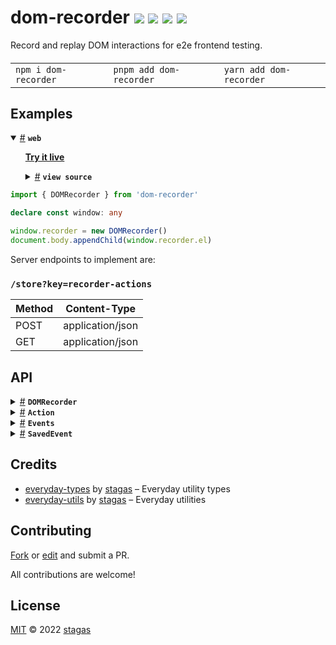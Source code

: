 

<h1>
dom-recorder <a href="https://npmjs.org/package/dom-recorder"><img src="https://img.shields.io/badge/npm-v1.0.0-F00.svg?colorA=000"/></a> <a href="src"><img src="https://img.shields.io/badge/loc-736-FFF.svg?colorA=000"/></a> <a href="https://cdn.jsdelivr.net/npm/dom-recorder@1.0.0/dist/dom-recorder.min.js"><img src="https://img.shields.io/badge/brotli-3.8K-333.svg?colorA=000"/></a> <a href="LICENSE"><img src="https://img.shields.io/badge/license-MIT-F0B.svg?colorA=000"/></a>
</h1>

<p></p>

Record and replay DOM interactions for e2e frontend testing.

<h4>
<table><tr><td title="Triple click to select and copy paste">
<code>npm i dom-recorder </code>
</td><td title="Triple click to select and copy paste">
<code>pnpm add dom-recorder </code>
</td><td title="Triple click to select and copy paste">
<code>yarn add dom-recorder</code>
</td></tr></table>
</h4>

## Examples

<details id="example$web" title="web" open><summary><span><a href="#example$web">#</a></span>  <code><strong>web</strong></code></summary>  <ul>  <p><a href="https://stagas.github.io/dom-recorder/example/web.html"><strong>Try it live</strong></a></p>  <details id="source$web" title="web source code" ><summary><span><a href="#source$web">#</a></span>  <code><strong>view source</strong></code></summary>  <a href="example/web.ts">example/web.ts</a>  <p>

```ts
import { DOMRecorder } from 'dom-recorder'

declare const window: any

window.recorder = new DOMRecorder()
document.body.appendChild(window.recorder.el)

const button = Object.assign(
  document.createElement('button'),
  { textContent: 'click me' }
)
const circle = document.createElement('div')
const textarea = Object.assign(
  document.createElement('textarea'),
  { rows: 10, spellcheck: false, value: 'click record & type in here\n' }
)

let val = 0
function onclick() {
  button.textContent = `clicks: ${val++}`
}

function onkeydown(ev: KeyboardEvent) {
  ev.preventDefault()
  textarea.value += ev.key
}

function onpointermove(ev: PointerEvent) {
  requestAnimationFrame(() => {
    circle.style.cssText = /*css*/`
      position: absolute;
      left: ${ev.pageX + 5}px;
      top: ${ev.pageY + 15}px;
      width: 30px;
      height: 30px;
      background: pink;
      border-radius: 100%;
    `
  })
}

button.addEventListener('click', onclick)
textarea.addEventListener('keydown', onkeydown)
window.addEventListener('pointermove', onpointermove)

document.body.appendChild(textarea)
document.body.appendChild(button)
document.body.appendChild(circle)
```

</p>
</details></ul></details>


```ts
import { DOMRecorder } from 'dom-recorder'

declare const window: any

window.recorder = new DOMRecorder()
document.body.appendChild(window.recorder.el)
```

Server endpoints to implement are:

### `/store?key=recorder-actions`

| Method | Content-Type     |
|--------|------------------|
| POST   | application/json |
| GET    | application/json |




## API

<p>  <details id="DOMRecorder$8" title="Class" ><summary><span><a href="#DOMRecorder$8">#</a></span>  <code><strong>DOMRecorder</strong></code>    </summary>  <a href=""></a>  <ul>        <p>  <details id="constructor$9" title="Constructor" ><summary><span><a href="#constructor$9">#</a></span>  <code><strong>constructor</strong></code><em>()</em>    </summary>  <a href=""></a>  <ul>    <p>  <details id="new DOMRecorder$10" title="ConstructorSignature" ><summary><span><a href="#new DOMRecorder$10">#</a></span>  <code><strong>new DOMRecorder</strong></code><em>()</em>    </summary>    <ul><p><a href="#DOMRecorder$8">DOMRecorder</a></p>        </ul></details></p>    </ul></details><details id="actions$11" title="Property" ><summary><span><a href="#actions$11">#</a></span>  <code><strong>actions</strong></code>  <span><span>&nbsp;=&nbsp;</span>  <code>...</code></span>  </summary>  <a href=""></a>  <ul><p><a href="#Action$4">Action</a>  []</p>        </ul></details><details id="actionsEl$18" title="Property" ><summary><span><a href="#actionsEl$18">#</a></span>  <code><strong>actionsEl</strong></code>    </summary>  <a href=""></a>  <ul><p><span>HTMLDetailsElement</span></p>        </ul></details><details id="autoplay$21" title="Property" ><summary><span><a href="#autoplay$21">#</a></span>  <code><strong>autoplay</strong></code>  <span><span>&nbsp;=&nbsp;</span>  <code>false</code></span>  </summary>  <a href=""></a>  <ul><p>boolean</p>        </ul></details><details id="controlsEl$15" title="Property" ><summary><span><a href="#controlsEl$15">#</a></span>  <code><strong>controlsEl</strong></code>    </summary>  <a href=""></a>  <ul><p><span>HTMLDivElement</span></p>        </ul></details><details id="dirtyActions$25" title="Property" ><summary><span><a href="#dirtyActions$25">#</a></span>  <code><strong>dirtyActions</strong></code>  <span><span>&nbsp;=&nbsp;</span>  <code>false</code></span>  </summary>  <a href=""></a>  <ul><p>boolean</p>        </ul></details><details id="el$14" title="Property" ><summary><span><a href="#el$14">#</a></span>  <code><strong>el</strong></code>    </summary>  <a href=""></a>  <ul><p><span>HTMLDivElement</span></p>        </ul></details><details id="enabledGroups$13" title="Property" ><summary><span><a href="#enabledGroups$13">#</a></span>  <code><strong>enabledGroups</strong></code>  <span><span>&nbsp;=&nbsp;</span>  <code>...</code></span>  </summary>  <a href=""></a>  <ul><p>string  []</p>        </ul></details><details id="eventTypes$12" title="Property" ><summary><span><a href="#eventTypes$12">#</a></span>  <code><strong>eventTypes</strong></code>  <span><span>&nbsp;=&nbsp;</span>  <code>...</code></span>  </summary>  <a href=""></a>  <ul><p>string  []</p>        </ul></details><details id="events$19" title="Property" ><summary><span><a href="#events$19">#</a></span>  <code><strong>events</strong></code>  <span><span>&nbsp;=&nbsp;</span>  <code>''</code></span>  </summary>  <a href=""></a>  <ul><p>string</p>        </ul></details><details id="formEl$20" title="Property" ><summary><span><a href="#formEl$20">#</a></span>  <code><strong>formEl</strong></code>    </summary>  <a href=""></a>  <ul><p><span>HTMLFormElement</span></p>        </ul></details><details id="replayed$23" title="Property" ><summary><span><a href="#replayed$23">#</a></span>  <code><strong>replayed</strong></code>  <span><span>&nbsp;=&nbsp;</span>  <code>0</code></span>  </summary>  <a href=""></a>  <ul><p>number</p>        </ul></details><details id="replaying$24" title="Property" ><summary><span><a href="#replaying$24">#</a></span>  <code><strong>replaying</strong></code>  <span><span>&nbsp;=&nbsp;</span>  <code>false</code></span>  </summary>  <a href=""></a>  <ul><p>boolean</p>        </ul></details><details id="skipped$22" title="Property" ><summary><span><a href="#skipped$22">#</a></span>  <code><strong>skipped</strong></code>  <span><span>&nbsp;=&nbsp;</span>  <code>0</code></span>  </summary>  <a href=""></a>  <ul><p>number</p>        </ul></details><details id="status$17" title="Property" ><summary><span><a href="#status$17">#</a></span>  <code><strong>status</strong></code>  <span><span>&nbsp;=&nbsp;</span>  <code>''</code></span>  </summary>  <a href=""></a>  <ul><p>string</p>        </ul></details><details id="statusEl$16" title="Property" ><summary><span><a href="#statusEl$16">#</a></span>  <code><strong>statusEl</strong></code>    </summary>  <a href=""></a>  <ul><p><span>HTMLElement</span></p>        </ul></details><details id="unsavedActions$26" title="Property" ><summary><span><a href="#unsavedActions$26">#</a></span>  <code><strong>unsavedActions</strong></code>  <span><span>&nbsp;=&nbsp;</span>  <code>false</code></span>  </summary>  <a href=""></a>  <ul><p>boolean</p>        </ul></details><details id="deselectAll$53" title="Method" ><summary><span><a href="#deselectAll$53">#</a></span>  <code><strong>deselectAll</strong></code><em>(group)</em>    </summary>  <a href=""></a>  <ul>    <p>    <details id="group$55" title="Parameter" ><summary><span><a href="#group$55">#</a></span>  <code><strong>group</strong></code>    </summary>    <ul><p>string</p>        </ul></details>  <p><strong>deselectAll</strong><em>(group)</em>  &nbsp;=&gt;  <ul>void</ul></p></p>    </ul></details><details id="getActions$61" title="Method" ><summary><span><a href="#getActions$61">#</a></span>  <code><strong>getActions</strong></code><em>()</em>    </summary>  <a href=""></a>  <ul>    <p>      <p><strong>getActions</strong><em>()</em>  &nbsp;=&gt;  <ul><span>Promise</span>&lt;void&gt;</ul></p></p>    </ul></details><details id="getFormData$47" title="Method" ><summary><span><a href="#getFormData$47">#</a></span>  <code><strong>getFormData</strong></code><em>(form)</em>    </summary>  <a href=""></a>  <ul>    <p>    <details id="form$49" title="Parameter" ><summary><span><a href="#form$49">#</a></span>  <code><strong>form</strong></code>    </summary>    <ul><p><span>HTMLFormElement</span></p>        </ul></details>  <p><strong>getFormData</strong><em>(form)</em>  &nbsp;=&gt;  <ul>void</ul></p></p>    </ul></details><details id="maybeAutoplay$45" title="Method" ><summary><span><a href="#maybeAutoplay$45">#</a></span>  <code><strong>maybeAutoplay</strong></code><em>()</em>    </summary>  <a href=""></a>  <ul>    <p>      <p><strong>maybeAutoplay</strong><em>()</em>  &nbsp;=&gt;  <ul><span>Promise</span>&lt;void&gt;</ul></p></p>    </ul></details><details id="onBeforeUnload$27" title="Method" ><summary><span><a href="#onBeforeUnload$27">#</a></span>  <code><strong>onBeforeUnload</strong></code><em>(event)</em>    </summary>  <a href=""></a>  <ul>    <p>    <details id="event$29" title="Parameter" ><summary><span><a href="#event$29">#</a></span>  <code><strong>event</strong></code>    </summary>    <ul><p><span>BeforeUnloadEvent</span></p>        </ul></details>  <p><strong>onBeforeUnload</strong><em>(event)</em>  &nbsp;=&gt;  <ul>undefined | <code>"There are unsaved actions, are you sure you want to exit?"</code></ul></p></p>    </ul></details><details id="paintActions$38" title="Method" ><summary><span><a href="#paintActions$38">#</a></span>  <code><strong>paintActions</strong></code><em>()</em>    </summary>  <a href=""></a>  <ul>    <p>      <p><strong>paintActions</strong><em>()</em>  &nbsp;=&gt;  <ul>void</ul></p></p>    </ul></details><details id="paintControls$34" title="Method" ><summary><span><a href="#paintControls$34">#</a></span>  <code><strong>paintControls</strong></code><em>()</em>    </summary>  <a href=""></a>  <ul>    <p>      <p><strong>paintControls</strong><em>()</em>  &nbsp;=&gt;  <ul>void</ul></p></p>    </ul></details><details id="paintEl$32" title="Method" ><summary><span><a href="#paintEl$32">#</a></span>  <code><strong>paintEl</strong></code><em>()</em>    </summary>  <a href=""></a>  <ul>    <p>      <p><strong>paintEl</strong><em>()</em>  &nbsp;=&gt;  <ul>void</ul></p></p>    </ul></details><details id="paintForm$36" title="Method" ><summary><span><a href="#paintForm$36">#</a></span>  <code><strong>paintForm</strong></code><em>()</em>    </summary>  <a href=""></a>  <ul>    <p>      <p><strong>paintForm</strong><em>()</em>  &nbsp;=&gt;  <ul>void</ul></p></p>    </ul></details><details id="paintStatus$40" title="Method" ><summary><span><a href="#paintStatus$40">#</a></span>  <code><strong>paintStatus</strong></code><em>(kind)</em>    </summary>  <a href=""></a>  <ul>    <p>    <details id="kind$42" title="Parameter" ><summary><span><a href="#kind$42">#</a></span>  <code><strong>kind</strong></code>    </summary>    <ul><p>number</p>        </ul></details>  <p><strong>paintStatus</strong><em>(kind)</em>  &nbsp;=&gt;  <ul>void</ul></p></p>    </ul></details><details id="postActions$59" title="Method" ><summary><span><a href="#postActions$59">#</a></span>  <code><strong>postActions</strong></code><em>()</em>    </summary>  <a href=""></a>  <ul>    <p>      <p><strong>postActions</strong><em>()</em>  &nbsp;=&gt;  <ul><span>Promise</span>&lt;void&gt;</ul></p></p>    </ul></details><details id="render$30" title="Method" ><summary><span><a href="#render$30">#</a></span>  <code><strong>render</strong></code><em>()</em>    </summary>  <a href=""></a>  <ul>    <p>      <p><strong>render</strong><em>()</em>  &nbsp;=&gt;  <ul>void</ul></p></p>    </ul></details><details id="replayServer$63" title="Method" ><summary><span><a href="#replayServer$63">#</a></span>  <code><strong>replayServer</strong></code><em>()</em>    </summary>  <a href=""></a>  <ul>    <p>      <p><strong>replayServer</strong><em>()</em>  &nbsp;=&gt;  <ul><span>Promise</span>&lt;void&gt;</ul></p></p>    </ul></details><details id="selectAll$50" title="Method" ><summary><span><a href="#selectAll$50">#</a></span>  <code><strong>selectAll</strong></code><em>(group)</em>    </summary>  <a href=""></a>  <ul>    <p>    <details id="group$52" title="Parameter" ><summary><span><a href="#group$52">#</a></span>  <code><strong>group</strong></code>    </summary>    <ul><p>string</p>        </ul></details>  <p><strong>selectAll</strong><em>(group)</em>  &nbsp;=&gt;  <ul>void</ul></p></p>    </ul></details><details id="showDetails$56" title="Method" ><summary><span><a href="#showDetails$56">#</a></span>  <code><strong>showDetails</strong></code><em>(el)</em>    </summary>  <a href=""></a>  <ul>    <p>    <details id="el$58" title="Parameter" ><summary><span><a href="#el$58">#</a></span>  <code><strong>el</strong></code>    </summary>    <ul><p><span>HTMLDivElement</span></p>        </ul></details>  <p><strong>showDetails</strong><em>(el)</em>  &nbsp;=&gt;  <ul>void</ul></p></p>    </ul></details><details id="startRecording$65" title="Method" ><summary><span><a href="#startRecording$65">#</a></span>  <code><strong>startRecording</strong></code><em>()</em>    </summary>  <a href=""></a>  <ul>    <p>      <p><strong>startRecording</strong><em>()</em>  &nbsp;=&gt;  <ul>void</ul></p></p>    </ul></details><details id="startReplaying$73" title="Method" ><summary><span><a href="#startReplaying$73">#</a></span>  <code><strong>startReplaying</strong></code><em>(n, actions)</em>    </summary>  <a href=""></a>  <ul>    <p>    <details id="n$75" title="Parameter" ><summary><span><a href="#n$75">#</a></span>  <code><strong>n</strong></code>    </summary>    <ul><p><code>null</code> | number</p>        </ul></details><details id="actions$76" title="Parameter" ><summary><span><a href="#actions$76">#</a></span>  <code><strong>actions</strong></code>    </summary>    <ul><p><a href="#Action$4">Action</a>  []</p>        </ul></details>  <p><strong>startReplaying</strong><em>(n, actions)</em>  &nbsp;=&gt;  <ul><span>Promise</span>&lt;void&gt;</ul></p></p>    </ul></details><details id="stopRecording$67" title="Method" ><summary><span><a href="#stopRecording$67">#</a></span>  <code><strong>stopRecording</strong></code><em>()</em>    </summary>  <a href=""></a>  <ul>    <p>      <p><strong>stopRecording</strong><em>()</em>  &nbsp;=&gt;  <ul>void</ul></p></p>    </ul></details><details id="stopReplaying$71" title="Method" ><summary><span><a href="#stopReplaying$71">#</a></span>  <code><strong>stopReplaying</strong></code><em>()</em>    </summary>  <a href=""></a>  <ul>    <p>      <p><strong>stopReplaying</strong><em>()</em>  &nbsp;=&gt;  <ul>void</ul></p></p>    </ul></details><details id="trimActions$69" title="Method" ><summary><span><a href="#trimActions$69">#</a></span>  <code><strong>trimActions</strong></code><em>()</em>    </summary>  <a href=""></a>  <ul>    <p>      <p><strong>trimActions</strong><em>()</em>  &nbsp;=&gt;  <ul>void</ul></p></p>    </ul></details><details id="waitUntilIdle$43" title="Method" ><summary><span><a href="#waitUntilIdle$43">#</a></span>  <code><strong>waitUntilIdle</strong></code><em>()</em>    </summary>  <a href=""></a>  <ul>    <p>      <p><strong>waitUntilIdle</strong><em>()</em>  &nbsp;=&gt;  <ul><span>Promise</span>&lt;void&gt;</ul></p></p>    </ul></details></p></ul></details><details id="Action$4" title="Interface" ><summary><span><a href="#Action$4">#</a></span>  <code><strong>Action</strong></code>    </summary>  <a href=""></a>  <ul>        <p>  <details id="event$6" title="Property" ><summary><span><a href="#event$6">#</a></span>  <code><strong>event</strong></code>    </summary>  <a href=""></a>  <ul><p><a href="#SavedEvent$1">SavedEvent</a></p>        </ul></details><details id="selectors$5" title="Property" ><summary><span><a href="#selectors$5">#</a></span>  <code><strong>selectors</strong></code>    </summary>  <a href=""></a>  <ul><p>string  []</p>        </ul></details></p></ul></details><details id="Events$7" title="TypeAlias" ><summary><span><a href="#Events$7">#</a></span>  <code><strong>Events</strong></code>    </summary>  <a href=""></a>  <ul><p><span>InputEvent</span> &amp; <span>KeyboardEvent</span> &amp; <span>MouseEvent</span> &amp; <span>PointerEvent</span> &amp; <span>WheelEvent</span></p>        </ul></details><details id="SavedEvent$1" title="TypeAlias" ><summary><span><a href="#SavedEvent$1">#</a></span>  <code><strong>SavedEvent</strong></code>    </summary>  <a href=""></a>  <ul><p><a href="#Events$7">Events</a> &amp; {<p>  <details id="is$3" title="Property" ><summary><span><a href="#is$3">#</a></span>  <code><strong>is</strong></code>    </summary>  <a href=""></a>  <ul><p><span>StringKeys</span>&lt;typeof   <span>EventConstructorsMap</span>&gt;</p>        </ul></details></p>}</p>        </ul></details></p>

## Credits
- [everyday-types](https://npmjs.org/package/everyday-types) by [stagas](https://github.com/stagas) &ndash; Everyday utility types
- [everyday-utils](https://npmjs.org/package/everyday-utils) by [stagas](https://github.com/stagas) &ndash; Everyday utilities

## Contributing

[Fork](https://github.com/stagas/dom-recorder/fork) or [edit](https://github.dev/stagas/dom-recorder) and submit a PR.

All contributions are welcome!

## License

<a href="LICENSE">MIT</a> &copy; 2022 [stagas](https://github.com/stagas)
